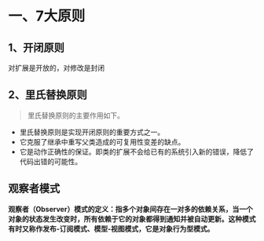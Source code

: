# 一、7大原则

## 1、开闭原则

对扩展是开放的，对修改是封闭

## 2、里氏替换原则

> 里氏替换原则的主要作用如下。

+ 里氏替换原则是实现开闭原则的重要方式之一。
+ 它克服了继承中重写父类造成的可复用性变差的缺点。
+ 它是动作正确性的保证。即类的扩展不会给已有的系统引入新的错误，降低了代码出错的可能性。

## 观察者模式

**观察者（Observer）模式的定义：指多个对象间存在一对多的依赖关系，当一个对象的状态发生改变时，所有依赖于它的对象都得到通知并被自动更新。这种模式有时又称作发布-订阅模式、模型-视图模式，它是对象行为型模式。**
